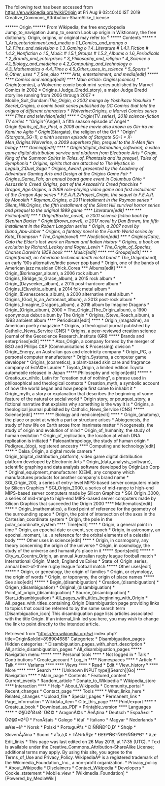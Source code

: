 The following text has been accessed from https://en.wikipedia.org/wiki/Origin at Fri Aug 9 02:40:40 IST 2019
Creative_Commons_Attribution-ShareAlike_License




















****** Origin ******
From Wikipedia, the free encyclopedia
Jump_to_navigation Jump_to_search
 Look up origin in Wiktionary, the free dictionary.
Origin, origins, or original may refer to:
⁰
***** Contents *****
    * 1_Arts,_entertainment,_and_media
          o 1.1_Comics_and_manga
          o 1.2_Films_and_television
          o 1.3_Gaming
          o 1.4_Literature
                # 1.4.1_Fiction
                # 1.4.2_Nonfiction
          o 1.5_Music
                # 1.5.1_Groups
                # 1.5.2_Albums
          o 1.6_Periodicals
    * 2_Brands_and_enterprises
    * 3_Philosophy_and_religion
    * 4_Science
          o 4.1_Biology_and_medicine
          o 4.2_Computing_and_technology
          o 4.3_Mathematics
          o 4.4_Time
          o 4.5_Other_uses_in_science
    * 5_Sports
    * 6_Other_uses
    * 7_See_also
***** Arts, entertainment, and media[edit] *****
**** Comics and manga[edit] ****
Main article: Origins_(comics)
    * Origin_(comics), a Wolverine comic book mini-series published by Marvel
      Comics in 2002
    * Origins_(Judge_Dredd_story), a major Judge Dredd storyline running from
      2006 through 2007
    * Mobile_Suit_Gundam:_The_Origin, a 2002 manga by Yoshikazu Yasuhiko
    * Secret_Origins, a comic book series published by DC Comics that told the
      origins of different characters
    * Wolverine:_Origins, a Marvel Comics series
**** Films and television[edit] ****
    * Origin_(TV_series), 2018 science-fiction TV series
    * "Origin"_(Angel), a fifth season episode of Angel
    * Origin:_Spirits_of_the_Past, a 2006 anime movie also known as Gin-iro no
      Kami no Agito
    * Origin_(Stargate), the religion of the Ori
    * "Origin"_(Stargate_SG-1), a ninth season episode of Stargate SG-1
    * X-Men_Origins:_Wolverine, a 2009 superhero film, prequel to the X-Men
      film trilogy
**** Gaming[edit] ****
    * Origin_(digital_distribution_software), a video game digital distribution
      service and platform from Electronic Arts
    * Origin, King of the Summon Spirits in Tales_of_Phantasia and its prequel,
      Tales of Symphonia
    * Origins, spirits that are attached to The Mystics in Legaia_2:_Duel_Saga
    * Origins_Award, presented by the Academy of Adventure Gaming Arts and
      Design at the Origins Game Fair
    * Origins_Game_Fair, an annual board game event in Columbus Ohio
    * Assassin's_Creed_Origins, part of the Assassin's Creed franchise
    * Dragon_Age:_Origins, a 2009 role-playing video game and first installment
      of the Dragon Age series
    * F.E.A.R._2:_Project_Origin, the sequel to F.E.A.R. by Monolith
    * Rayman_Origins, a 2011 installment in the Rayman series
    * Silent_Hill:_Origins, the fifth installment of the Silent Hill survival
      horror series and prequel to the original 1999 game
**** Literature[edit] ****
*** Fiction[edit] ***
    * Origin_(Baxter_novel), a 2001 science fiction book by Stephen Baxter
    * Origin_(Brown_novel), a 2017 novel by Dan Brown, the fifth installment in
      the Robert Langdon series
    * Origin, a 2007 novel by Diana_Abu-Jaber
    * Origins, a fantasy novel in the Fourth World series by Kate_Thompson
    * The_Origin_(novel)
*** Nonfiction[edit] ***
    * Origins_(Cato), Cato the Elder's lost work on Roman and Italian history
    * Origins, a book on evolution by Richard_Leakey and Roger_Lewin
    * The_Origin_of_Species, Charles Darwin's 1859 book
**** Music[edit] ****
*** Groups[edit] ***
    * Origin_(band), an American technical death metal band
    * The_Origin_(band), an early '90s alternative/indie power pop band
    * Origin, one of the bands of American jazz musician Chick_Corea
*** Albums[edit] ***
    * Origin_(Borknagar_album), a 2006 rock album
    * Origins_(Bridge_to_Grace_album), a 2015 rock album
    * Origin_(Dayseeker_album), a 2015 post-hardcore album
    * Origins_(Eluveitie_album), a 2014 folk metal album
    * Origin_(Evanescence_album), a 2000 alternative metal album
    * Origins_(God_Is_an_Astronaut_album), a 2013 post-rock album
    * Origins_(Imagine_Dragons_album), a 2018 album by Imagine Dragons
    * Origin_(Origin_album), 2000
    * The_Origin_(The_Origin_album), a 1990 eponymous debut album by The Origin
    * Origins_(Steve_Roach_album), a 1993 ambient album
**** Periodicals[edit] ****
    * Origin_(magazine), an American poetry magazine
    * Origins, a theological journal published by Catholic_News_Service (CNS)
    * Origins, a peer-reviewed creation science journal of the Geoscience
      Research_Institute (GRI)
***** Brands and enterprises[edit] *****
    * Atos_Origin, a company formed by the merger of BSO and Philips C&P
      (Communications & Processing) division
    * Origin_Energy, an Australian gas and electricity company
    * Origin_PC, a personal computer manufacturer
    * Origin_Systems, a computer game developer
    * Origins_(cosmetics), a plant-based skin care and fragrance company of
      EstÃ©e Lauder
    * Toyota_Origin, a limited edition Toyota automobile released in Japan
***** Philosophy and religion[edit] *****
    * Creatio_ex_nihilo, Latin for "creation out of nothing", a phrase used in
      philosophical and theological contexts
    * Creation_myth, a symbolic account of how the world began and how people
      first came to inhabit it
    * Origin_myth, a story or explanation that describes the beginning of some
      feature of the natural or social world
    * Origin story, or pourquoi_story, a fictional narrative that explains why
      something is the way it is
    * Origins, a theological journal published by Catholic_News_Service (CNS)
***** Science[edit] *****
**** Biology and medicine[edit] ****
    * Origin_(anatomy), the place or point at which a part or structure arises
    * Abiogenesis, the study of how life on Earth arose from inanimate matter
    * Noogenesis, the study of origin and evolution of mind
    * Origin_of_humanity, the study of human evolution
    * Origin_of_replication, the location at which DNA replication is initiated
    * Paleoanthropology, the study of human origin
    * Pedigree_(dog), registered ancestry
**** Computing and technology[edit] ****
    * Dalsa_Origin, a digital movie camera
    * Origin_(digital_distribution_platform), video game digital distribution
      platform developed by Electronic Arts
    * Origin_(data_analysis_software), scientific graphing and data analysis
      software developed by OriginLab Corp
    * Original_equipment_manufacturer (OEM), any company which manufactures
      products for another company's brand name
    * SGI_Origin_200, a series of entry-level MIPS-based server computers made
      by Silicon Graphics
    * SGI_Origin_2000, a series of mid-range to high-end MIPS-based server
      computers made by Silicon Graphics
    * SGI_Origin_3000, a series of mid-range to high-end MIPS-based server
      computers made by Silicon Graphics that succeeded the Origin 2000
**** Mathematics[edit] ****
    * Origin_(mathematics), a fixed point of reference for the geometry of the
      surrounding space
    * Origin, the point of intersection of the axes in the Cartesian_coordinate
      system
    * Origin, the pole in the polar_coordinate_system
**** Time[edit] ****
    * Origin, a general point in time
    * Origin, an epochal date or event, see epoch
    * Origin, in astronomy, an epochal_moment, i.e., a reference for the
      orbital elements of a celestial body
**** Other uses in science[edit] ****
    * Origin, in cosmogony, any theory concerning the origin of the universe
    * Origin, in cosmology, the study of the universe and humanity's place in
      it
***** Sports[edit] *****
    * City_vs_Country_Origin, an annual Australian rugby league football match
    * International_Origin_Match, England vs Exiles
    * State_of_Origin_series, annual best-of-three rugby league football match
***** Other uses[edit] *****
    * Origin, or genealogy, the origin of families
    * Origin, or etymology, the origin of words
    * Origin, or toponymy, the origin of place names
***** See also[edit] *****
    * Begin_(disambiguation)
    * Creation_(disambiguation)
    * Origen_(disambiguation)
    * Original_(disambiguation)
    * Point_of_origin_(disambiguation)
    * Source_(disambiguation)
    * Start_(disambiguation)
    * All_pages_with_titles_beginning_with_Origin
    * All_pages_with_titles_containing_Origin
                      Disambiguation page providing links to topics that could
                      be referred to by the same search term
[Disambiguation_icon] This disambiguation page lists articles associated with
                      the title Origin.
                      If an internal_link led you here, you may wish to change
                      the link to point directly to the intended article.

Retrieved from "https://en.wikipedia.org/w/
index.php?title=Origin&oldid=898904688"
Categories:
    * Disambiguation_pages
Hidden categories:
    * Disambiguation_pages_with_short_description
    * All_article_disambiguation_pages
    * All_disambiguation_pages
***** Navigation menu *****
**** Personal tools ****
    * Not logged in
    * Talk
    * Contributions
    * Create_account
    * Log_in
**** Namespaces ****
    * Article
    * Talk
⁰
**** Variants ****
**** Views ****
    * Read
    * Edit
    * View_history
⁰
**** More ****
**** Search ****
[Unknown INPUT type][Search][Go]
**** Navigation ****
    * Main_page
    * Contents
    * Featured_content
    * Current_events
    * Random_article
    * Donate_to_Wikipedia
    * Wikipedia_store
**** Interaction ****
    * Help
    * About_Wikipedia
    * Community_portal
    * Recent_changes
    * Contact_page
**** Tools ****
    * What_links_here
    * Related_changes
    * Upload_file
    * Special_pages
    * Permanent_link
    * Page_information
    * Wikidata_item
    * Cite_this_page
**** Print/export ****
    * Create_a_book
    * Download_as_PDF
    * Printable_version
**** Languages ****
    * Ø§ÙØ¹Ø±Ø¨ÙØ©
    * AragonÃ©s
    * ÄeÅ¡tina
    * Deutsch
    * EspaÃ±ol
    * ÙØ§Ø±Ø³Û
    * FranÃ§ais
    * Galego
    * íêµ­ì´
    * Italiano
    * Magyar
    * Nederlands
    * æ¥æ¬èª
    * Norsk
    * Polski
    * PortuguÃªs
    * Ð ÑÑÑÐºÐ¸Ð¹
    * Shqip
    * SlovenÅ¡Äina
    * Suomi
    * à¹à¸à¸¢
    * TÃ¼rkÃ§e
    * Ð£ÐºÑÐ°ÑÐ½ÑÑÐºÐ°
    * ä¸­æ
Edit_links
    * This page was last edited on 26 May 2019, at 17:35 (UTC).
    * Text is available under the Creative_Commons_Attribution-ShareAlike
      License; additional terms may apply. By using this site, you agree to the
      Terms_of_Use and Privacy_Policy. WikipediaÂ® is a registered trademark of
      the Wikimedia_Foundation,_Inc., a non-profit organization.
    * Privacy_policy
    * About_Wikipedia
    * Disclaimers
    * Contact_Wikipedia
    * Developers
    * Cookie_statement
    * Mobile_view
    * [Wikimedia_Foundation]
    * [Powered_by_MediaWiki]
